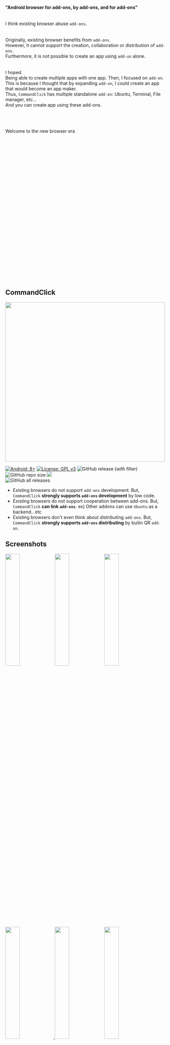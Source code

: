 


<br>    
<br>
<br>
<br>
<br>    
<br>
<br>
<br>

**"Android browser for add-ons, by add-ons, and for add-ons"**
<br>
<br>
<br>
I think existing browser abuse `add-ons`.  
<br>
<br>
Originally, existing browser benefits from `add-ons`.   
However, it cannot support the creation, collaboration or distribution of `add-ons`.   
Furthermore, it is not possible to create an app using `add-on` alone.  
<br>
<br>
I hoped.   
Being able to create multiple apps with one app. Then, I focused on `add-on`.   
This is because I thought that by expanding `add-on`, I could create an app that would become an app maker.  
Thus, `CommandClick` has multiple standalone `add-on`: Ubuntu, Terminal, File manager, etc...  
And you can create app using these add-ons.  
<br>
<br>
<br>

Welcome to the new browser era 

<br>
<br>
<br>
<br>
<br>
<br>
<br>    
<br>
<br>
<br>
<br>    
<br>
<br>
<br>
<br>    
<br>
<br>
<br>
<br>    
<br>
<br>
<br>
<br>    
<br>
<br>
<br>

CommandClick
----

<img src="https://github.com/puutaro/CommandClick/assets/55217593/e4e6f75b-a35e-47f1-bb41-144d8ea88185" width="500">  


[![Android: 8+](https://img.shields.io/badge/Android-8+-blueviolet.svg?style=popout&logo=android)]((https://opensource.org/licenses/MIT))
[![License: GPL v3](https://img.shields.io/badge/License-GPLv3-blue.svg)](https://www.gnu.org/licenses/gpl-3.0)
![GitHub release (with filter)](https://img.shields.io/github/v/release/puutaro/CommandClick)
![GitHub repo size](https://img.shields.io/github/repo-size/puutaro/CommandClick)
<img src="https://img.shields.io/endpoint?url=https://apt.izzysoft.de/fdroid/api/v1/shield/com.mirfatif.permissionmanagerx&label=IzzyOnDroid&cacheSeconds=86400">  
![GitHub all releases](https://img.shields.io/github/downloads/puutaro/CommandClick/total)  

- Existing browsers do not support `add-ons` development. But, `CommandClick` **strongly supports `add-ons` development** by low code.
- Existing browsers do not support cooperation between add-ons. But, `CommandClick` **can link `add-ons`**.  ex) Other addons can use `Ubuntu` as a backend.. etc  
- Existing browsers don't even think about distributing `add-ons`. But, `CommandClick` **strongly supports `add-ons` distributing** by builin QR `add-on`.


Screenshots
--------
<a href="https://github.com/puutaro/CommandClick/assets/55217593/1808e7c1-90a7-4ab2-9aaf-25fa3b10f322"><img src="https://github.com/puutaro/CommandClick/assets/55217593/1808e7c1-90a7-4ab2-9aaf-25fa3b10f322" width="30%" /></a>
<a href="https://github.com/puutaro/CommandClick/assets/55217593/2bed519f-1908-4d1d-bb75-4c455595998e"><img src="https://github.com/puutaro/CommandClick/assets/55217593/2bed519f-1908-4d1d-bb75-4c455595998e" width="30%" /></a>
<a href="https://github.com/puutaro/CommandClick/assets/55217593/2b04e38d-ba96-4194-85fc-d8302650bee6"><img src="https://github.com/puutaro/CommandClick/assets/55217593/2b04e38d-ba96-4194-85fc-d8302650bee6" width="30%" /></a>
<a href="https://github.com/puutaro/CommandClick/assets/55217593/101da895-a578-4667-b8e2-7728bbd9e568"><img src="https://github.com/puutaro/CommandClick/assets/55217593/101da895-a578-4667-b8e2-7728bbd9e568" width="30%" />
<a href="https://github.com/puutaro/CommandClick/assets/55217593/c8593de5-c408-4f05-ba5d-e611e6696537"><img src="https://github.com/puutaro/CommandClick/assets/55217593/c8593de5-c408-4f05-ba5d-e611e6696537" width="30%" /></a>
<a href="https://github.com/puutaro/commandclick-repository/assets/55217593/6f62911e-772c-4c04-8375-0998d1353612"><img src="https://github.com/puutaro/commandclick-repository/assets/55217593/6f62911e-772c-4c04-8375-0998d1353612" width="30%" /></a>
<!-- <a href="https://github.com/puutaro/CommandClick/assets/55217593/f4d1263e-c390-4e45-b26f-8ae103a4f73a"><img src="https://github.com/puutaro/CommandClick/assets/55217593/f4d1263e-c390-4e45-b26f-8ae103a4f73a" width="30%" /></a> -->
<!-- <a href="https://github.com/puutaro/CommandClick/assets/55217593/65aceaee-5f6e-418b-9423-26b39cf31ed5"><img src="https://github.com/puutaro/CommandClick/assets/55217593/65aceaee-5f6e-418b-9423-26b39cf31ed5" width="30%" /></a> -->
<!-- <a href="https://github.com/puutaro/CommandClick/assets/55217593/3f1df823-e4ee-45ff-aa2f-c17bec4752d7"><img src="https://github.com/puutaro/CommandClick/assets/55217593/3f1df823-e4ee-45ff-aa2f-c17bec4752d7" width="30%" /></a> -->


Addon Table
-----


<details>

<summary>Add-ons: <strong><code>Ubuntu</code></strong>, <code>Terminal</code>, ritch <code>QR</code> reader & creator, <code>youtube</code> player, file manager ...</summary>

<br>
<br>

`CommandClick` has multiple feature  by addon.   

<br>

Detail is bellow.

<br>

- In `CommandClick`, call addon `fannel`.

<br>


| Janre | builtin fannel(addon) / external fannel(addon) name |
| ------- | ---------------- |
| History oriented Web browser | builtin |  
| AdBlock | builtin |  
| QR reader | [builtin](https://github.com/puutaro/CommandClick/blob/master/USAGE.md#scan-qr)  |  
| File transfer | [builtin](https://github.com/puutaro/CommandClick/blob/master/USAGE.md#image-long-click) by QR reader <br> [fileManager.js](https://github.com/puutaro/fileManager) | 
| Addon store | [builtin](https://github.com/puutaro/CommandClick/blob/master/USAGE.md#install-fannel) <br> [fannelStore.js](https://github.com/puutaro/fannelStore) |  
| Browser menu | [builtin](https://github.com/puutaro/selectTyper) |  
| Ubuntu22.04 | builtin after [installing](https://github.com/puutaro/CommandClick?tab=readme-ov-file#setup-ubuntu-addon) | 
| Ubuntu terminal | builtin after [installing ubuntu](https://github.com/puutaro/CommandClick?tab=readme-ov-file#setup-ubuntu-addon) <br> [sshTerminal.js](https://github.com/puutaro/sshTerminal) |  
| Termux client | [cmdMusicPlayer.js](https://github.com/puutaro/cmdMusicPlayer)  <br> [cmdYoutuber.js](https://github.com/puutaro/cmdYoutuber) | 
| Music player | [cmdMusicPlayer.js](https://github.com/puutaro/cmdMusicPlayer) <br> [cmdMusicPlayerU.js](https://github.com/puutaro/cmdMusicPlayerU) |  
| Youtube scraping player | [cmdYoutuber.js](https://github.com/puutaro/cmdYoutuber) <br> [cmdYoutuberU.js](https://github.com/puutaro/cmdYoutuberU) |  
| Text to speech | textToSpeech.js (builtin) <br> [ttsPlsyer.js](https://github.com/puutaro/ttsPlayer) <br> [txtPdfViewer.js](https://github.com/puutaro/txtPdfViewer) <br> [newsSpeecher.js](https://github.com/puutaro/newsSpeecher)   |  
| Pdf viewer |  [txtPdfViewer.js](https://github.com/puutaro/txtPdfViewer) <br> [ctsvViewer.js](https://github.com/puutaro/ctsvViewer) |
| News scraping | [newsSpeecher.js](https://github.com/puutaro/newsSpeecher) |
| Google calendar register | [gCalendarFormatter.js](https://github.com/puutaro/gCalendarFormatter) |
| Clip board formater | [clipFormatMaker.js](https://github.com/puutaro/clipFormatMaker) |  
| Train route seacher | [japanRouteSeacher.js](https://github.com/puutaro/japanRouteSearcher) |  
| File manager | [fileManager.js](https://github.com/puutaro/fileManager) |  
| Input support tool | [selectTyper.js](https://github.com/puutaro/selectTyper) |  
| Pocket web search | [webSearcher.js](https://github.com/puutaro/webSearcher) | 
| Gpt3.5 client | askGpt35.js (builtin) <br> [cmdGpt35.js](https://github.com/puutaro/cmdGpt35) |  
| Ascii art maker  | [image2AsciiArt.js](https://github.com/puutaro/image2AsciiArt) |  
| Gmail draft saver | [sendToGmail.js](https://github.com/puutaro/sendClipToGmail) |

</details>


App installation
-----  
- Android 8+

get it on bellow link  

<a href="https://github.com/puutaro/CommandClick/releases" target="_blank"><img src="https://img.shields.io/github/v/release/puutaro/CommandClick"  width="170"></a>　　

<a href="https://apt.izzysoft.de/fdroid/index/apk/com.puutaro.commandclick/" target="_blank"><img src="https://gitlab.com/IzzyOnDroid/repo/-/raw/master/assets/IzzyOnDroid.png" width="170"></a>　　

- This app not spyware.  Sometimes, it is detected by malware checkers because of the following.

> `ACCESS_FINE_LOCATION` -> Ths require WIFI setting via QR reader .  
> `READ_EXTERNAL_STORAGE` -> CommandClick base is file system.   
> This app data is saved to file. So, without this permission, CC is not feasible.

-> detail is [this issue](https://github.com/puutaro/CommandClick/issues/11)

[Recommend] Install WebView Canary
--------

By edge, webView javascript feature is limited.  
So, javascript not working, recommend to install [webView canary](https://play.google.com/store/apps/details?id=com.google.android.webview.canary&hl=ja&gl=US) or other.

- I found this case in samsung galaxy.  


Setup Ubuntu addon
------

<img src="https://github.com/puutaro/CommandClick/assets/55217593/2406d8eb-b836-43eb-8dd0-1169c954e64b" width="400">  

-> [More detail](https://github.com/puutaro/CommandClick/blob/master/USAGE.md#setup-ubuntu)


Usage
------

<p>-> <a href="https://github.com/puutaro/CommandClick/blob/master/USAGE.md" target="_blank">USAGE.md</a></p> 


For add-on developer
--------

### -> [Quick start shell](https://github.com/puutaro/quickStartShell?tab=readme-ov-file)

### -> [Reference](https://github.com/puutaro/CommandClick/blob/master/DEVELOPER.md)


Acknowledge
--------

Thanks to awesome [UserLand](https://github.com/CypherpunkArmory/UserLAnd) and [PRoot](https://github.com/proot-me/proot), which make this project possible.


